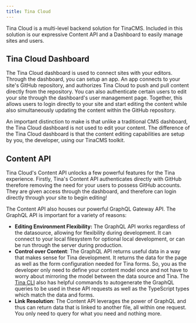 ```yaml
---
title: Tina Cloud
---
```


Tina Cloud is a multi-level backend solution for TinaCMS. Included in this solution is our expressive Content API and a Dashboard to easily manage sites and users.

## Tina Cloud Dashboard

The Tina Cloud dashboard is used to connect sites with your editors. Through the dashboard, you can setup an app. An app connects to your site's GitHub repository, and authorizes Tina Cloud to push and pull content directly from the repository. You can also authenticate certain users to edit your site through the dashboard's user management page. Together, this allows users to login directly to your site and start editing the content while also simultaneously updating the content within the GitHub repository.

An important distinction to make is that unlike a traditional CMS dashboard, the Tina Cloud dashboard is not used to edit your content. The difference of the Tina Cloud dashboard is that the content editing capabilities are setup by you, the developer, using our TinaCMS toolkit.


## Content API

Tina Cloud's Content API unlocks a few powerful features for the Tina experience. Firstly, Tina's Content API authenticates directly with GitHub therefore removing the need for your users to possess GitHub accounts. They are given access through the dashboard, and therefore can login directly through your site to begin editing!

The Content API also houses our powerful GraphQL Gateway API. The GraphQL API is important for a variety of reasons:

- **Editing Environment Flexibility:**
  The GraphQL API works regardless of the datasource, allowing for flexibility during development. It can connect to your local filesystem for optional local development, or can be run through the server during production.
- **Control over Content**:
  The GraphQL API returns useful data in a way that makes sense for Tina development. It returns the data for the page as well as the form configuration needed for Tina forms. So, you as the developer only need to define your content model once and not have to worry about mirroring the model between the data source and Tina. The [Tina CLI](/docs/cli-overview/) also has helpful commands to autogenerate the GraphQL queries to be used in these API requests as well as the TypeScript types which match the data and forms.
- **Link Resolution**:
  The Content API leverages the power of GraphQL and thus can return data that is linked to another file, all within one request. You only need to query for what you need and nothing more.
